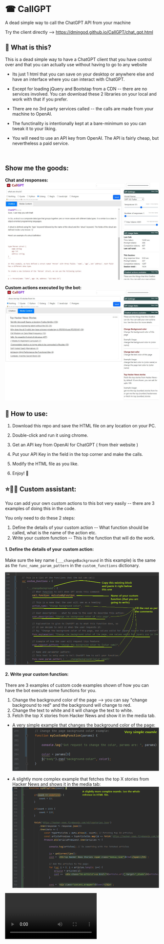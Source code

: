 # ☎ CallGPT
A dead simple way to call the ChatGPT API from your machine

Try the client directly --> https://dmingod.github.io/CallGPT/chat_gpt.html

## 👀 What is this?

This is a dead simple way to have a ChatGPT client that you have control over and that you can actually use without having to go to any website

- Its just 1 html that you can save on your desktop or anywhere else and have an interface where you can interact with ChatGPT.

- Except for loading jQuery and Bootstap from a CDN -- there are no services involved. You can download these 2 libraries on your local and work with that if you prefer.

- There are no 3rd party services called  -- the calls are made from your machine to OpenAI.

- The functinality is intentionally kept at a bare-minimum so you can tweak it to your liking.

- You will need to use an API key from OpenAI. The API is fairly cheap, but nevertheless a paid service.

<br/>


## Show me the goods:

**Chat and responses:**
<img src="./readme_media/img-v6.jpg" />

**Custom actions executed by the bot:**
<img src="./readme_media/img-v5.jpg" />


## 🤔 How to use:

1. Download this repo and save the HTML file on any location on your PC.

2. Double-click and run it using chrome.

3. Get an API key from OpenAI for ChatGPT ( from their website )

4. Put your API Key in the field in the top corner and make the calls.

5. Modify the HTML file as you like.

6. Enjoy! 🙂


## ⭐🤖🏃 Custom assistant:

You can add your own custom actions to this bot very easily -- there are 3 examples of doing this in the code.


You only need to do these 2 steps:
1. Define the details of your custom action -- What function should be called, what is the name of the action etc.
2. Write your custom function -- This is the function that will do the work.


#### 1. Define the details of your custom action:

Make sure the key name (`___changeBackground` in this example) is the same as the `func_name_param_pattern` in the `custom_functions` dictionary.

<img src="./readme_media/custom_bot_v4.png" /> 


#### 2. Write your custom function:

There are 3 examples of custom code examples shown of how you can have the bot execute some functions for you.

1. Change the background color of the page --> you can say "change background to red" and the background will change to red.
2. Change the text to white and it will change the text to white.
3. Fetch the top X stories from Hacker News and show it in the media tab.


- A very simple example that changes the background color of the page: <br/>
<img src="readme_media/custom_bot_v5.png" /> <br/>

- A slightly more complex example that fetches the top X stories from Hacker News and shows it in the media tab: <br/>
<img src="readme_media/custom_bot_v6.png" /> <br/> 




<video src='https://raw.githubusercontent.com/dminGod/CallGPT/main/callGPT.mov' />



To add more capabilities to the Bot:
- Write a new function that does what you want.
- In the bot initialization there is a list of commands that the bot can execute, the parameters it takes and when the function is called -- add your function to this list.
- There is a part of the response message parsing where we check if there are any commands sent by the bot for us to execute -- here we make the call to the function we made.

You can add stuff like calling the HackerNews API and showing it on the screen somewhere or call some local API to 
control the lights or toaster or whatever you want.


## 📝💪🏼 Write your own features:

1. Define the function that will do the work. For example:
<img src="custom_bot_v1.png" /> <br/>


2. Add a keyword that the bot can use to call this function

<img src="./readme_media/custom_bot_v2.png" /> <br/>

3. When you get a reply from the bot, see if any of your keywords is called, if yes, call your function:

<img src="./readme_media/custom_bot_v3.png" /> <br/>



## Tweak it to your liking:
<img src="readme_media/image-v3.png" />




